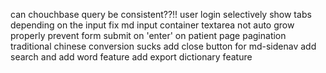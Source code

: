 can chouchbase query be consistent??!!
user login
selectively show tabs depending on the input
fix md input container textarea not auto grow properly
prevent form submit on 'enter' on patient page
pagination
traditional chinese conversion sucks
add close button for md-sidenav
add search and add word feature
add export dictionary feature
